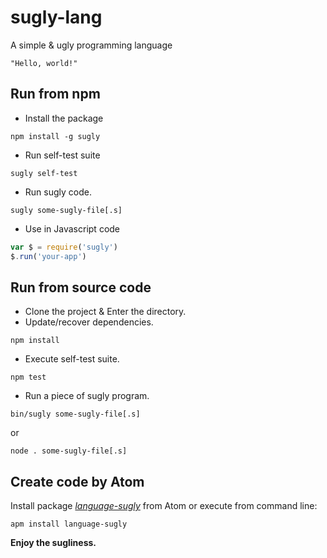 sugly-lang
==========
A simple &amp; ugly programming language

```sugly
"Hello, world!"

```

Run from npm
------------
- Install the package
```
npm install -g sugly
```
- Run self-test suite
```
sugly self-test
```
- Run sugly code.
```
sugly some-sugly-file[.s]
```
- Use in Javascript code
```javascript
var $ = require('sugly')
$.run('your-app')
```

Run from source code
--------------------
- Clone the project & Enter the directory.  
- Update/recover dependencies.
```
npm install
```
- Execute self-test suite.
```
npm test
```
- Run a piece of sugly program.  
```
bin/sugly some-sugly-file[.s]
```
or
```
node . some-sugly-file[.s]
```

Create code by Atom
--------------------
Install package [*language-sugly*](https://github.com/NirlStudio/language-sugly) from Atom or execute from command line:
```
apm install language-sugly
```

**Enjoy the sugliness.**

